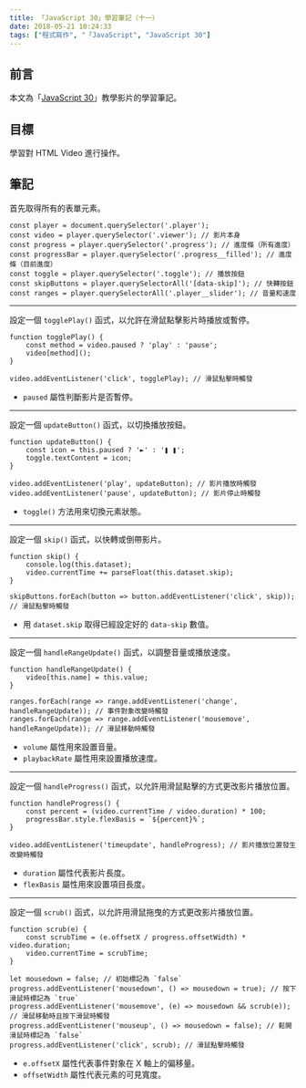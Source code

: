 ```yaml
---
title: 「JavaScript 30」學習筆記（十一）
date: 2018-05-21 10:24:33
tags: ["程式寫作", "「JavaScript", "JavaScript 30"]
---
```


## 前言
本文為「[JavaScript 30](https://javascript30.com/)」教學影片的學習筆記。

## 目標
學習對 HTML Video 進行操作。

## 筆記
首先取得所有的表單元素。
```JS
const player = document.querySelector('.player');
const video = player.querySelector('.viewer'); // 影片本身
const progress = player.querySelector('.progress'); // 進度條（所有進度）
const progressBar = player.querySelector('.progress__filled'); // 進度條（目前進度）
const toggle = player.querySelector('.toggle'); // 播放按鈕
const skipButtons = player.querySelectorAll('[data-skip]'); // 快轉按鈕
const ranges = player.querySelectorAll('.player__slider'); // 音量和速度
```
---
設定一個 `togglePlay()` 函式，以允許在滑鼠點擊影片時播放或暫停。
```JS
function togglePlay() {
    const method = video.paused ? 'play' : 'pause';
    video[method]();
}

video.addEventListener('click', togglePlay); // 滑鼠點擊時觸發
```
- `paused` 屬性判斷影片是否暫停。
---
設定一個 `updateButton()` 函式，以切換播放按鈕。
```JS
function updateButton() {
    const icon = this.paused ? '►' : '❚ ❚';
    toggle.textContent = icon;
}

video.addEventListener('play', updateButton); // 影片播放時觸發
video.addEventListener('pause', updateButton); // 影片停止時觸發
```
- `toggle()` 方法用來切換元素狀態。
---
設定一個 `skip()` 函式，以快轉或倒帶影片。
```JS
function skip() {
    console.log(this.dataset);
    video.currentTime += parseFloat(this.dataset.skip);
}

skipButtons.forEach(button => button.addEventListener('click', skip)); // 滑鼠點擊時觸發
```
- 用 `dataset.skip` 取得已經設定好的 `data-skip` 數值。
---
設定一個 `handleRangeUpdate()` 函式，以調整音量或播放速度。
```JS
function handleRangeUpdate() {
    video[this.name] = this.value;
}

ranges.forEach(range => range.addEventListener('change', handleRangeUpdate)); // 事件對象改變時觸發
ranges.forEach(range => range.addEventListener('mousemove', handleRangeUpdate)); // 滑鼠移動時觸發
```
- `volume` 屬性用來設置音量。
- `playbackRate` 屬性用來設置播放速度。
---
設定一個 `handleProgress()` 函式，以允許用滑鼠點擊的方式更改影片播放位置。
```JS
function handleProgress() {
    const percent = (video.currentTime / video.duration) * 100;
    progressBar.style.flexBasis = `${percent}%`;
}

video.addEventListener('timeupdate', handleProgress); // 影片播放位置發生改變時觸發
```
- `duration` 屬性代表影片長度。
- `flexBasis` 屬性用來設置項目長度。
---
設定一個 `scrub()` 函式，以允許用滑鼠拖曳的方式更改影片播放位置。
```JS
function scrub(e) {
    const scrubTime = (e.offsetX / progress.offsetWidth) * video.duration;
    video.currentTime = scrubTime;
}

let mousedown = false; // 初始標記為 `false`
progress.addEventListener('mousedown', () => mousedown = true); // 按下滑鼠時標記為 `true`
progress.addEventListener('mousemove', (e) => mousedown && scrub(e)); // 滑鼠移動時且按下滑鼠時觸發
progress.addEventListener('mouseup', () => mousedown = false); // 鬆開滑鼠時標記為 `false`
progress.addEventListener('click', scrub); // 滑鼠點擊時觸發

```
- `e.offsetX` 屬性代表事件對象在 X 軸上的偏移量。
- `offsetWidth` 屬性代表元素的可見寬度。